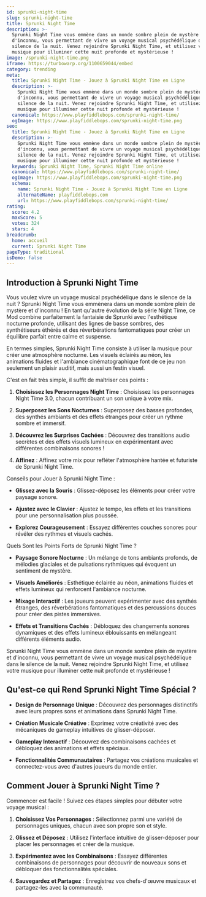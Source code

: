 ```yaml
---
id: sprunki-night-time
slug: sprunki-night-time
title: Sprunki Night Time
description: >-
  Sprunki Night Time vous emmène dans un monde sombre plein de mystère et
  d'inconnu, vous permettant de vivre un voyage musical psychédélique dans le
  silence de la nuit. Venez rejoindre Sprunki Night Time, et utilisez votre
  musique pour illuminer cette nuit profonde et mystérieuse !
image: /sprunki-night-time.png
iframe: https://turbowarp.org/1100659044/embed
category: trending
meta:
  title: Sprunki Night Time - Jouez à Sprunki Night Time en Ligne
  description: >-
    Sprunki Night Time vous emmène dans un monde sombre plein de mystère et
    d'inconnu, vous permettant de vivre un voyage musical psychédélique dans le
    silence de la nuit. Venez rejoindre Sprunki Night Time, et utilisez votre
    musique pour illuminer cette nuit profonde et mystérieuse !
  canonical: https://www.playfiddlebops.com/sprunki-night-time/
  ogImage: https://www.playfiddlebops.com/sprunki-night-time.png
seo:
  title: Sprunki Night Time - Jouez à Sprunki Night Time en Ligne
  description: >-
    Sprunki Night Time vous emmène dans un monde sombre plein de mystère et
    d'inconnu, vous permettant de vivre un voyage musical psychédélique dans le
    silence de la nuit. Venez rejoindre Sprunki Night Time, et utilisez votre
    musique pour illuminer cette nuit profonde et mystérieuse !
  keywords: Sprunki Night Time, Sprunki Night Time online
  canonical: https://www.playfiddlebops.com/sprunki-night-time/
  ogImage: https://www.playfiddlebops.com/sprunki-night-time.png
  schema:
    name: Sprunki Night Time - Jouez à Sprunki Night Time en Ligne
    alternateName: playfiddlebops.com
    url: https://www.playfiddlebops.com/sprunki-night-time/
rating:
  score: 4.2
  maxScore: 5
  votes: 324
  stars: 4
breadcrumb:
  home: accueil
  current: Sprunki Night Time
pageType: traditional
isDemo: false
---
```


## Introduction à Sprunki Night Time

Vous voulez vivre un voyage musical psychédélique dans le silence de la nuit ? Sprunki Night Time vous emmènera dans un monde sombre plein de mystère et d'inconnu ! En tant qu'autre évolution de la série Night Time, ce Mod combine parfaitement la fantaisie de Sprunki avec l'esthétique nocturne profonde, utilisant des lignes de basse sombres, des synthétiseurs éthérés et des réverbérations fantomatiques pour créer un équilibre parfait entre calme et suspense.

En termes simples, Sprunki Night Time consiste à utiliser la musique pour créer une atmosphère nocturne. Les visuels éclairés au néon, les animations fluides et l'ambiance cinématographique font de ce jeu non seulement un plaisir auditif, mais aussi un festin visuel.

C'est en fait très simple, il suffit de maîtriser ces points :

1. **Choisissez les Personnages Night Time** : Choisissez les personnages Night Time 3.0, chacun contribuant un son unique à votre mix.

1. **Superposez les Sons Nocturnes** : Superposez des basses profondes, des synthés ambiants et des effets étranges pour créer un rythme sombre et immersif.

1. **Découvrez les Surprises Cachées** : Découvrez des transitions audio secrètes et des effets visuels lumineux en expérimentant avec différentes combinaisons sonores !

1. **Affinez** : Affinez votre mix pour refléter l'atmosphère hantée et futuriste de Sprunki Night Time.

Conseils pour Jouer à Sprunki Night Time :

- **Glissez avec la Souris** : Glissez-déposez les éléments pour créer votre paysage sonore.

- **Ajustez avec le Clavier** : Ajustez le tempo, les effets et les transitions pour une personnalisation plus poussée.

- **Explorez Courageusement** : Essayez différentes couches sonores pour révéler des rythmes et visuels cachés.

Quels Sont les Points Forts de Sprunki Night Time ?

- **Paysage Sonore Nocturne** : Un mélange de tons ambiants profonds, de mélodies glaciales et de pulsations rythmiques qui évoquent un sentiment de mystère.

- **Visuels Améliorés** : Esthétique éclairée au néon, animations fluides et effets lumineux qui renforcent l'ambiance nocturne.

- **Mixage Interactif** : Les joueurs peuvent expérimenter avec des synthés étranges, des réverbérations fantomatiques et des percussions douces pour créer des pistes immersives.

- **Effets et Transitions Cachés** : Débloquez des changements sonores dynamiques et des effets lumineux éblouissants en mélangeant différents éléments audio.

Sprunki Night Time vous emmène dans un monde sombre plein de mystère et d'inconnu, vous permettant de vivre un voyage musical psychédélique dans le silence de la nuit. Venez rejoindre Sprunki Night Time, et utilisez votre musique pour illuminer cette nuit profonde et mystérieuse !

## Qu'est-ce qui Rend Sprunki Night Time Spécial ?

- **Design de Personnage Unique** : Découvrez des personnages distinctifs avec leurs propres sons et animations dans Sprunki Night Time.

- **Création Musicale Créative** : Exprimez votre créativité avec des mécaniques de gameplay intuitives de glisser-déposer.

- **Gameplay Interactif** : Découvrez des combinaisons cachées et débloquez des animations et effets spéciaux.

- **Fonctionnalités Communautaires** : Partagez vos créations musicales et connectez-vous avec d'autres joueurs du monde entier.

## Comment Jouer à Sprunki Night Time ?

Commencer est facile ! Suivez ces étapes simples pour débuter votre voyage musical :

1. **Choisissez Vos Personnages** : Sélectionnez parmi une variété de personnages uniques, chacun avec son propre son et style.

1. **Glissez et Déposez** : Utilisez l'interface intuitive de glisser-déposer pour placer les personnages et créer de la musique.

1. **Expérimentez avec les Combinaisons** : Essayez différentes combinaisons de personnages pour découvrir de nouveaux sons et débloquer des fonctionnalités spéciales.

1. **Sauvegardez et Partagez** : Enregistrez vos chefs-d'œuvre musicaux et partagez-les avec la communauté.